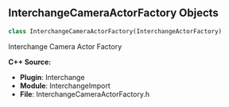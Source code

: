 ## InterchangeCameraActorFactory Objects

```python
class InterchangeCameraActorFactory(InterchangeActorFactory)
```

Interchange Camera Actor Factory

**C++ Source:**

- **Plugin**: Interchange
- **Module**: InterchangeImport
- **File**: InterchangeCameraActorFactory.h

<a id="unreal.InterchangeLevelInstanceActorFactory"></a>